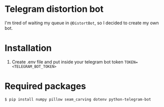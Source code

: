 # Telegram distortion bot
I'm tired of waiting my queue in `@DistortBot`, so I decided to create my own bot.

# Installation
1. Create .env file and put inside your telegram bot token
`TOKEN=<TELEGRAM_BOT_TOKEN>`

# Required packages
```$ pip install numpy pillow seam_carving dotenv python-telegram-bot```
